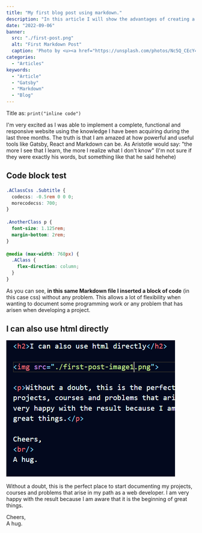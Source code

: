```yaml
---
title: "My first blog post using markdown."
description: "In this article I will show the advantages of creating a block with jamstack and how easy it is to upload a post"
date: "2022-09-06"
banner:
  src: "./first-post.png"
  alt: "First Markdown Post"
  caption: 'Photo by <u><a href="https://unsplash.com/photos/Nc5Q_CEcY44">Florian Olivo</a></u>'
categories:
  - "Articles"
keywords:
  - "Article"
  - "Gatsby"
  - "Markdown"
  - "Blog"
---
```


Title as: `print("inline code")`

I'm very excited as I was able to implement a complete, functional and responsive website using the knowledge I have been acquiring during the last three months. The truth is that I am amazed at how powerful and useful tools like Gatsby, React and Markdown can be. As Aristotle would say: "the more I see that I learn, the more I realize what I don't know" (I'm not sure if they were exactly his words, but something like that he said hehehe)

## Code block test

```css
.AClassCss .Subtitle {
  codecss: -0.5rem 0 0 0;
  morecodecss: 700;
}

.AnotherClass p {
  font-size: 1.125rem;
  margin-bottom: 2rem;
}

@media (max-width: 768px) {
  .AClass {
    flex-direction: column;
  }
}
```

As you can see, **in this same Markdown file I inserted a block of code** (in this case css) without any problem. This allows a lot of flexibility when wanting to document some programming work or any problem that has arisen when developing a project.

<h2>I can also use html directly</h2>

<img src="../../images/first-post-image1.png">

<p>Without a doubt, this is the perfect place to start documenting my projects, courses and problems that arise in my path as a web developer. I am very happy with the result because I am aware that it is the beginning of great things.</p>

Cheers,
<br/>
A hug.
